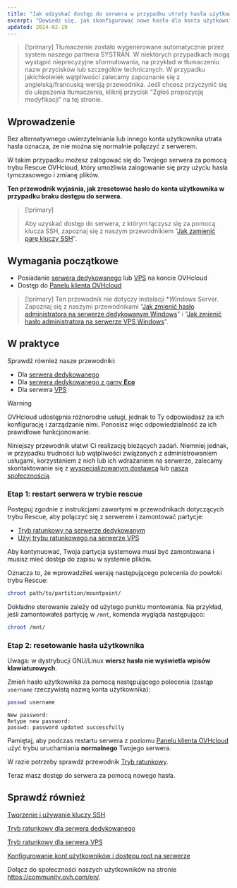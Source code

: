 ```yaml
---
title: "Jak odzyskać dostęp do serwera w przypadku utraty hasła użytkownika"
excerpt: "Dowiedz się, jak skonfigurować nowe hasło dla konta użytkownika w systemie operacyjnym GNU/Linux w trybie rescue OVHcloud"
updated: 2024-02-19
---
```



> [!primary]
> Tłumaczenie zostało wygenerowane automatycznie przez system naszego partnera SYSTRAN. W niektórych przypadkach mogą wystąpić nieprecyzyjne sformułowania, na przykład w tłumaczeniu nazw przycisków lub szczegółów technicznych. W przypadku jakichkolwiek wątpliwości zalecamy zapoznanie się z angielską/francuską wersją przewodnika. Jeśli chcesz przyczynić się do ulepszenia tłumaczenia, kliknij przycisk "Zgłoś propozycję modyfikacji” na tej stronie.
>

## Wprowadzenie

Bez alternatywnego uwierzytelniania lub innego konta użytkownika utrata hasła oznacza, że nie można się normalnie połączyć z serwerem.

W takim przypadku możesz zalogować się do Twojego serwera za pomocą trybu Rescue OVHcloud, który umożliwia zalogowanie się przy użyciu hasła tymczasowego i zmianę plików.

**Ten przewodnik wyjaśnia, jak zresetować hasło do konta użytkownika w przypadku braku dostępu do serwera.**

> [!primary]
>
> Aby uzyskać dostęp do serwera, z którym łączysz się za pomocą klucza SSH, zapoznaj się z naszym przewodnikiem "[Jak zamienić parę kluczy SSH](/pages/bare_metal_cloud/dedicated_servers/replacing-lost-ssh-key)".
>

## Wymagania początkowe

- Posiadanie [serwera dedykowanego](https://www.ovhcloud.com/pl/bare-metal/) lub [VPS](https://www.ovhcloud.com/pl/vps/) na koncie OVHcloud
- Dostęp do [Panelu klienta OVHcloud](/links/manager)

> [!primary]
> Ten przewodnik nie dotyczy instalacji **Windows* Server. Zapoznaj się z naszymi przewodnikami "[Jak zmienić hasło administratora na serwerze dedykowanym Windows](/pages/bare_metal_cloud/dedicated_servers/rcw-changing-admin-password-on-windows)" i "[Jak zmienić hasło administratora na serwerze VPS Windows](/pages/bare_metal_cloud/virtual_private_servers/resetting_a_windows_password)".
>

## W praktyce

Sprawdź również nasze przewodniki:

- Dla [serwera dedykowanego](/pages/bare_metal_cloud/dedicated_servers/getting-started-with-dedicated-server)
- Dla [serwera dedykowanego z gamy **Eco**](/pages/bare_metal_cloud/dedicated_servers/getting-started-with-dedicated-server-eco)
- Dla serwera [VPS](/pages/bare_metal_cloud/virtual_private_servers/starting_with_a_vps)

> [!warning]
>
> OVHcloud udostępnia różnorodne usługi, jednak to Ty odpowiadasz za ich konfigurację i zarządzanie nimi. Ponosisz więc odpowiedzialność za ich prawidłowe funkcjonowanie.
>
> Niniejszy przewodnik ułatwi Ci realizację bieżących zadań. Niemniej jednak, w przypadku trudności lub wątpliwości związanych z administrowaniem usługami, korzystaniem z nich lub ich wdrażaniem na serwerze, zalecamy skontaktowanie się z [wyspecjalizowanym dostawcą](https://partner.ovhcloud.com/pl/directory/) lub [naszą społecznością](https://community.ovh.com/en/).
>

<a name="step1"></a>

### Etap 1: restart serwera w trybie rescue

Postępuj zgodnie z instrukcjami zawartymi w przewodnikach dotyczących trybu Rescue, aby połączyć się z serwerem i zamontować partycje:

- [Tryb ratunkowy na serwerze dedykowanym](/pages/bare_metal_cloud/dedicated_servers/rescue_mode)
- [Użyj trybu ratunkowego na serwerze VPS](/pages/bare_metal_cloud/virtual_private_servers/rescue)

Aby kontynuować, Twoja partycja systemowa musi być zamontowana i musisz mieć dostęp do zapisu w systemie plików.

Oznacza to, że wprowadziłeś wersję następującego polecenia do powłoki trybu Rescue:

```bash
chroot path/to/partition/mountpoint/
```

Dokładne sterowanie zależy od użytego punktu montowania. Na przykład, jeśli zamontowałeś partycję w `/mnt`, komenda wygląda następująco:

```bash
chroot /mnt/
```

### Etap 2: resetowanie hasła użytkownika

Uwaga: w dystrybucji GNU/Linux **wiersz hasła nie wyświetla wpisów klawiaturowych**.

Zmień hasło użytkownika za pomocą następującego polecenia (zastąp `username` rzeczywistą nazwą konta użytkownika):

```bash
passwd username
```

```text
New password: 
Retype new password:
passwd: password updated successfully
```

Pamiętaj, aby podczas restartu serwera z poziomu [Panelu klienta OVHcloud](/links/manager) użyć trybu uruchamiania **normalnego** Twojego serwera.

W razie potrzeby sprawdź przewodnik [Tryb ratunkowy](#step1).

Teraz masz dostęp do serwera za pomocą nowego hasła.


## Sprawdź również

[Tworzenie i używanie kluczy SSH](/pages/bare_metal_cloud/dedicated_servers/creating-ssh-keys-dedicated)

[Tryb ratunkowy dla serwera dedykowanego](/pages/bare_metal_cloud/dedicated_servers/rescue_mode)

[Tryb ratunkowy dla serwera VPS](/pages/bare_metal_cloud/virtual_private_servers/rescue)

[Konfigurowanie kont użytkowników i dostępu root na serwerze](/pages/bare_metal_cloud/dedicated_servers/changing_root_password_linux_ds)

Dołącz do społeczności naszych użytkowników na stronie <https://community.ovh.com/en/>.